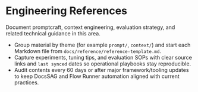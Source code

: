 # Engineering References

Document promptcraft, context engineering, evaluation strategy, and related technical guidance in this area.

- Group material by theme (for example `prompt/`, `context/`) and start each Markdown file from `docs/reference/reference-template.md`.
- Capture experiments, tuning tips, and evaluation SOPs with clear source links and `last synced` dates so operational playbooks stay reproducible.
- Audit contents every 60 days or after major framework/tooling updates to keep DocsSAG and Flow Runner automation aligned with current practices.
